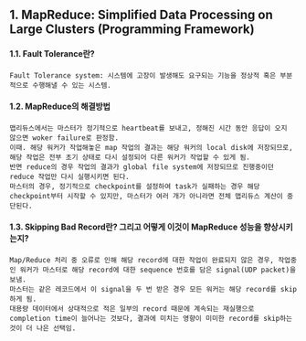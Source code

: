 ## 1. MapReduce: Simplified Data Processing on Large Clusters (Programming Framework)

#### 1.1. Fault Tolerance란?

    Fault Tolerance system: 시스템에 고장이 발생해도 요구되는 기능을 정상적 혹은 부분적으로 수행해낼 수 있는 시스템. 

#### 1.2. MapReduce의 해결방법

    맵리듀스에서는 마스터가 정기적으로 heartbeat를 보내고, 정해진 시간 동안 응답이 오지 않으면 woker failure로 판정함. 
    이때. 해당 워커가 작업해놓은 map 작업의 결과는 해당 워커의 local disk에 저장되므로, 해당 작업은 전부 초기 상태로 다시 설정되어 다른 워커가 작업할 수 있게 됨.
    반면 reduce의 경우 작업의 결과가 global file system에 저장되므로 진행중이던 reduce 작업만 다시 실행시키면 된다.
    마스터의 경우, 정기적으로 checkpoint를 설정하여 task가 실패하는 경우 해당 checkpoint부터 시작할 수 있지만, 마스터가 여러 개가 아니라면 전체 맵리듀스 계산이 중단된다.

#### 1.3. Skipping Bad Record란? 그리고 어떻게 이것이 MapReduce 성능을 향상시키는지?

    Map/Reduce 처리 중 오류로 인해 해당 record에 대한 작업이 완료되지 않은 경우, 작업중인 워커가 마스터로 해당 record에 대한 sequence 번호를 담은 signal(UDP packet)을 보냄.
    마스터는 같은 레코드에서 이 signal을 두 번 받은 경우 모든 워커는 해당 record를 skip하게 됨.
    대용량 데이터에서 상대적으로 적은 일부의 record 때문에 계속되는 재실행으로 completion time이 늘어나는 것보다, 결과에 미치는 영향이 미미한 record를 skip하는 것이 더 나은 선택임.
